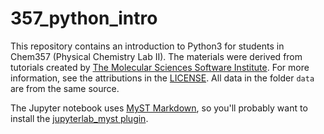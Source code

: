 # 357_python_intro

This repository contains an introduction to Python3 for students in Chem357 (Physical Chemistry Lab II). The materials were derived from tutorials created by [The Molecular Sciences Software Institute](https://molssi.org). For more information, see the attributions in the [LICENSE](./LICENSE.md). All data in the folder `data` are from the same source. 

The Jupyter notebook uses [MyST Markdown](https://mystmd.org/), so you'll probably want to install the [jupyterlab_myst plugin](https://mystmd.org/guide/quickstart-jupyter-lab-myst). 